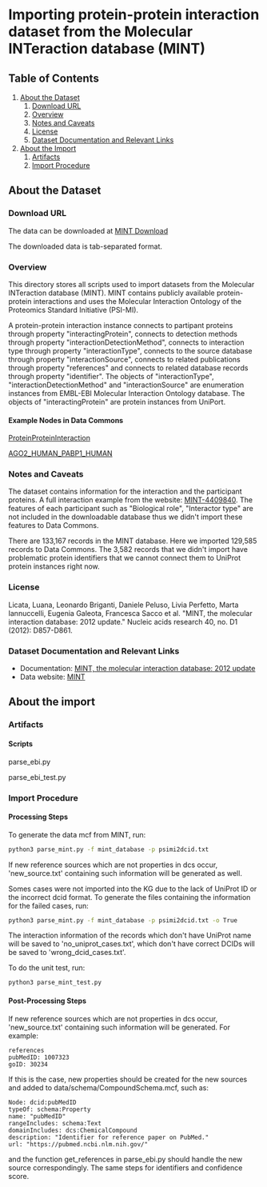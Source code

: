 # Importing protein-protein interaction dataset from the Molecular INTeraction database (MINT)

## Table of Contents

1. [About the Dataset](#about-the-dataset)
    1. [Download URL](#download-url)
    2. [Overview](#overview)
    3. [Notes and Caveats](#notes-and-caveats)
    4. [License](#license)
    5. [Dataset Documentation and Relevant Links](#dataset-documentation-and-relevant-links)
2. [About the Import](#about-the-import)
    1. [Artifacts](#artifacts)
    2. [Import Procedure](#import-procedure)


## About the Dataset

### Download URL

The data can be downloaded at [MINT Download](https://mint.bio.uniroma2.it/index.php/download/)

The downloaded data is tab-separated format. 

### Overview

This directory stores all scripts used to import datasets from the Molecular INTeraction database (MINT). MINT contains publicly available protein-protein interactions and uses the Molecular Interaction Ontology of the Proteomics Standard Initiative (PSI-MI). 

A protein-protein interaction instance connects to partipant proteins through property "interactingProtein", connects to detection methods through property "interactionDetectionMethod", connects to interaction type through property "interactionType", connects to the source database through property "interactionSource", connects to related publications through property "references" and connects to related database records through property "identifier". The objects of "interactionType", "interactionDetectionMethod" and "interactionSource" are enumeration instances from EMBL-EBI Molecular Interaction Ontology database. The objects of "interactingProtein" are protein instances from UniPort.

#### Example Nodes in Data Commons

[ProteinProteinInteraction](https://datacommons.org/browser/ProteinProteinInteraction) 

[AGO2_HUMAN_PABP1_HUMAN](https://datacommons.org/browser/bio/AGO2_HUMAN_PABP1_HUMAN) 

### Notes and Caveats

The dataset contains information for the interaction and the participant proteins. A full interaction example from the website: [MINT-4409840](https://mint.bio.uniroma2.it/index.php/detailed-curation/?id=MINT-4409840). The features of each participant such as "Biological role", "Interactor type" are not included in the downloadable database thus we didn't import these features to Data Commons.

There are 133,167 records in the MINT database. Here we imported 129,585 records to Data Commons. The 3,582 records that we didn't import have problematic protein identifiers that we cannot connect them to UniProt protein instances right now.

### License

Licata, Luana, Leonardo Briganti, Daniele Peluso, Livia Perfetto, Marta Iannuccelli, Eugenia Galeota, Francesca Sacco et al. "MINT, the molecular interaction database: 2012 update." Nucleic acids research 40, no. D1 (2012): D857-D861.

### Dataset Documentation and Relevant Links

- Documentation: [MINT, the molecular interaction database: 2012 update](https://academic.oup.com/nar/article/40/D1/D857/2903552)
- Data website: [MINT](https://mint.bio.uniroma2.it/)

## About the import

### Artifacts

#### Scripts 

parse_ebi.py 

parse_ebi_test.py 

### Import Procedure

#### Processing Steps 

To generate the data mcf from MINT, run:

```bash
python3 parse_mint.py -f mint_database -p psimi2dcid.txt
```
If new reference sources which are not properties in dcs occur, 'new_source.txt' containing such information will be generated as well. 

Somes cases were not imported into the KG due to the lack of UniProt ID or the incorrect dcid format. To generate the files containing the information for the failed cases, run:  

```bash
python3 parse_mint.py -f mint_database -p psimi2dcid.txt -o True
```
The interaction information of the records which don't have UniProt name will be saved to 'no_uniprot_cases.txt',  which don't have correct DCIDs will be saved to 'wrong_dcid_cases.txt'.

To do the unit test, run:
```bash
python3 parse_mint_test.py
```

#### Post-Processing Steps 

If new reference sources which are not properties in dcs occur, 'new_source.txt' containing such information will be generated. For example: 

```
references
pubMedID: 1007323
goID: 30234
```

If this is the case, new properties should be created for the new sources and added to data/schema/CompoundSchema.mcf, such as:

```
Node: dcid:pubMedID
typeOf: schema:Property
name: "pubMedID"
rangeIncludes: schema:Text
domainIncludes: dcs:ChemicalCompound
description: "Identifier for reference paper on PubMed."
url: "https://pubmed.ncbi.nlm.nih.gov/"
```
and the function get_references in parse_ebi.py should handle the new source correspondingly. The same steps for identifiers and confidence score.
